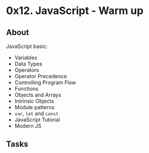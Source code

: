 # 0x12. JavaScript - Warm up

## About
JavaScript basic:
* Variables
* Data Types
* Operators
* Operator Precedence
* Controlling Program Flow
* Functions
* Objects and Arrays
* Intrinsic Objects
* Module patterns
* `var`, `let` and `const`
* JavaScript Tutorial
* Modern JS

## Tasks
